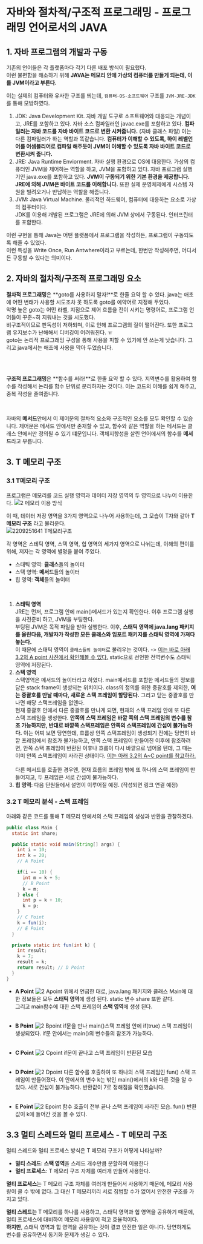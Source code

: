 # 자바와 절차적/구조적 프로그래밍 - 프로그래밍 언어로서의 JAVA
## 1. 자바 프로그램의 개발과 구동
기존의 언어들은 각 플랫폼마다 각기 다른 배포 방식이 필요했다. <br> 
이런 불편함을 해소하기 위해 **JAVA는 메모리 안에 가상의 컴퓨터를 만들게 되는데, 이를 JVM이라고 부른다.** <br>

이는 실제의 컴퓨터와 유사한 구조를 띄는데, `컴퓨터-OS-소프트웨어` 구조를 `JVM-JRE-JDK`를 통해 모방하였다.
1. JDK: Java Development Kit. 자바 개발 도구로 소프트웨어와 대응되는 개념이고, JRE를 포함하고 있다. 자바 소스 컴파일러인 javac.exe를 포함하고 있다. **컴파일러는 자바 코드를 자바 바이트 코드로 변환 시켜줍니다.** (자바 클래스 파일) 이는 다른 컴파일러가 하는 역할과 똑같습니다. **컴퓨터가 이해할 수 있도록, 하이 레벨언어를 어셈블리어로 컴파일 해주듯이 JVM이 이해할 수 있도록 자바 바이트 코드로 변환시켜 줍니다.**
2. JRE: Java Runtime Enviorment. 자바 실행 환경으로 OS에 대응한다. 가상의 컴퓨터인 JVM을 제어하는 역할을 하고, JVM을 포함하고 있다. 자바 프로그램 실행기인 java.exe를 포함하고 있다. **JVM이 구동되기 위한 기본 환경을 제공합니다. JRE에 의해 JVM은 바이트 코드를 이해합니다.** 또한 실제 운영체제에게 시스템 자원을 빌려오거나 반납하는 역할을 해줍니다.
3. JVM: Java Virtual Machine. 물리적인 하드웨어, 컴퓨터에 대응하는 요소로 가상의 컴퓨터이다. <br> JDK를 이용해 개발된 프로그램은 JRE에 의해 JVM 상에서 구동된다. 인터프린터를 포함한다.


이런 구현을 통해 Java는 어떤 플랫폼에서 프로그램을 작성하든, 프로그램이 구동되도록 해줄 수 있었다. <br> 이런 특성을 Write Once, Run Antwhere이라고 부르는데, 한번만 작성해주면, 어디서든 구동할 수 있다는 의미이다. 

## 2. 자바의 절차적/구조적 프로그래밍 요소
**절차적 프로그래밍**은 **goto를 사용하지 말자!**로 한줄 요약 할 수 있다. java는 애초에 어떤 변태가 사용할 시도조차 못 하도록 goto를 예약어로 지정해 두었다. <br>
악명 높은 goto는 어떤 라벨, 지점으로 제어 흐름을 전이 시키는 명령어로, 프로그램 언어들이 꾸준~히 지워내는 것을 시도했다. <br> 비구조적이므로 판독성이 저하되며, 이로 인해 프로그램의 질이 떨어진다. 또한 프로그램 유지보수가 난해해서 디버깅이 어려워진다. ㅠ <br>
goto는 논리적 프로그래밍 구성을 통해 사용을 피할 수 있기에 안 쓰는게 낫습니다. 그리고 java에서는 애초에 사용을 막아 두었습니다.

<br> <br>

**구조적 프로그래밍**은 **함수를 써라!**로 한줄 요약 할 수 있다. 지역변수를 활용하여 함수를 작성해서 논리를 함수 단위로 분리하자는 것이다. 이는 코드의 이해를 쉽게 해주고, 중복 작성을 줄여줍니다.

<br>

자바의 **메서드**안에서 이 제어문의 절차적 요소와 구조적인 요소를 모두 확인할 수 있습니다. 제어문은 메서드 안에서만 존재할 수 있고, 함수와 같은 역할을 하는 메서드는 클래스 안에서만 정의될 수 있기 떄문입니다. 객체지향성을 살린 언어에서의 함수를 **메서드**라고 부릅니다.  

## 3. T 메모리 구조
### 3.1 T메모리 구조
프로그램은 메모리를 코드 실행 영역과 데이터 저장 영역의 두 영역으로 나누어 이용한다.
![2  메모리 이용 방식](https://user-images.githubusercontent.com/71186266/192135523-b18f7c15-6618-43b5-931d-c04c19abaf11.png)
<br>

이 때, 데이터 저장 영역을 3가지 영역으로 나누어 사용하는데, 그 모습이 T자와 같아 **T 메모리 구조** 라고 불리운다. <br>
![2209251641 T메모리구조](https://user-images.githubusercontent.com/71186266/192135524-7864dbc3-74c8-4c93-982b-e842f47a53eb.png)


각 영역은 스테틱 영역, 스택 영역, 힙 영역의 세가지 영역으로 나뉘는데, 이해의 편이를 위해, 저자는 각 영역에 별명을 붙여 주었다.
- 스태틱 영역: **클래스**들의 놀이터
- 스택 영역: **메서드**들의 놀이터
- 힙 영역: **객체**들의 놀이터
<br>

1. **스태틱 영역** <br> JRE는 먼저, 프로그램 안에 main()메서드가 있는지 확인한다. 이후 프로그램 실행을 사전준비 하고, JVM을 부팅한다.  <br> 부팅된 JVM은 목적 파일을 받아 실행한다. 이후, **스태틱 영역에 java.lang 패키지를 올린다음, 개발자가 작성한 모든 클래스와 임포트 패키지를 스태틱 영역에 가져다 놓는다.** <br> 이 때문에 스태틱 영역이 `클래스들의 놀이터`로 불리우는 것이다. -> <U>이는 바로 아래 3.2의 A point 사진에서 확인해볼 수 있다.</U> static으로 선언한 전역변수도 스태틱 영역에 저장된다. <br>
2. **스택 영역** <br> 스택영역은 메서드의 놀이터라고 하였다. main메서드를 포함한 메서드들의 정보를 담은 stack frame이 생성되는 위치이다. class의 정의를 위한 중괄호를 제외한, **여는 중괄호를 만날 때마다, 새로운 스택 프레임이 할당된다.** 그리고 닫는 중괄호를 만나면 해당 스택프레임을 없앤다. <br> 현재 중괄호 안에서 다른 중괄호를 만나게 되면, 현재의 스택 프레임 안에 또 다른 스택 프레임을 생성한다. **안쪽의 스택 프레임은 바깥 쪽의 스택 프레임의 변수를 참조 가능하지만, 반대로 바깥쪽 스택프레임은 안쪽의 스택프레임에 간섭이 불가능하다.** 이는 어찌 보면 당연한데, 흐름상 안쪽 스택프레임이 생성되기 전에는 당연히 바깥 프레임에서 참조가 불가능하고, 안쪽 스택 프레임이 만들어진 이후에 참조하려면, 안쪽 스택 프레임이 반환된 이후나 흐름이 다시 바깥으로 넘어올 텐데, 그 때는 이미 안쪽 스택프레임이 사라진 상태이다. <U>이는 아래 3.2의 A~C point를 참고하라.</U> <br> <br> 다른 메서드를 호출한 경우엔, 현재 흐름의 프레임 밖에 또 하나의 스택 프레임이 만들어지고, 두 프레임은 서로 간섭이 불가능하다. <br>
3. **힙 영역**: 다음 단원들에서 설명이 이루어질 예정. (작성되면 링크 연결 예정)


### 3.2 T 메모리 분석 - 스택 프레임
아래와 같은 코드를 통해 T 메모리 안에서의 스택 프레임의 생성과 반환을 관찰하겠다.
```java
public class Main {
  static int share;

  public static void main(String[] args) {
    int i = 10;
    int k = 20;
    // A Point

    if(i == 10) {
      int m = k + 5;
      // B Point
      k = m;
    } else {
      int p = k + 10;
      k = p;
    }
    // C Point
    k = fun(i);
    // E Point
  }

  private static int fun(int k) {
    int result;
    k = 7;
    result = k;
    return result; // D Point
  }
}
```

- **A Point**
![2  Apoint](https://user-images.githubusercontent.com/71186266/192135527-f87c33d3-ee5b-4baa-88b7-7b1a8f002cd2.png)
위에서 언급한 대로, java.lang 패키지와 클래스 Main에 대한 정보들은 모두 **스태틱 영역**에 생성 된다. static 변수 share 또한 같다. <br> 그리고 main함수에 대한 스택 프레임이 **스택 영역**에 생성 된다.
<br> <br>

- **B Point**
![2  Bpoint](https://user-images.githubusercontent.com/71186266/192135531-6e462c45-0937-4810-b21d-8e332d24a0e2.png)
if문을 만나 main()스택 프레임 안에 if(true) 스택 프레임이 생성되었다. if문 안에서는 main()의 변수들의 참조가 가능하다.
<br> <br>

- **C Point**
![2  Cpoint](https://user-images.githubusercontent.com/71186266/192135533-3175bbdb-7d16-4b09-8866-61094c35e75e.png)
if문이 끝나고 스택 프레임이 반환된 모습
<br> <br>

- **D Point**
![2  Dpoint](https://user-images.githubusercontent.com/71186266/192135521-cb1bec06-1975-45c0-a55e-1363dba9fe58.png)
다른 함수를 호출하여 또 하나의 스택 프레임인 fun() 스택 프레임이 만들어졌다. 이 안에서의 변수 k는 밖인 main()에서의 k와 다른 것을 알 수 있다. 서로 간섭이 불가능하다. 반환값이 7로 정해짐을 확인했습니다.
<br> <br>

- **E Point**
![2  Epoint](https://user-images.githubusercontent.com/71186266/192135522-832ca602-cfdc-4dbf-b4b3-06438b660da9.png)
함수 호출이 전부 끝나 스택 프레임이 사라진 모습. fun() 반환값이 k에 들어간 것을 볼 수 있다.

## 3.3 멀티 스레드와 멀티 프로세스 - T 메모리 구조
멀티 스레드와 멀티 프로세스 방식은 T 메모리 구조가 어떻게 나타날까?
- **멀티 스레드**: **스택 영역**을 스레드 개수만큼 분할하여 이용한다
- **멀티 프로세스**: T 메모리 구조 자체를 여러개 만들어 사용한다.

**멀티 프로세스**는 T 메모리 구조 자체를 여러개 만들어서 사용하기 때문에, 메모리 사용량이 클 수 밖에 없다. 그 대신 T 메모리끼리 서로 침범할 수가 없어서 안전한 구조를 가지고 있다. <br>

**멀티 스레드는** T 메모리를 하나를 사용하고, 스태틱 영역과 힙 영역을 공유하기 때문에, 멀티 프로세스에 대비하여 메모리 사용량이 적고 효율적이다. <br> **하지만**, 스태틱 영역과 힙 영역을 공유하는 것이 결코 안전한 일은 아니다. 당연하게도 변수를 공유하면서 동기화 문제가 생길 수 있다. <br>

